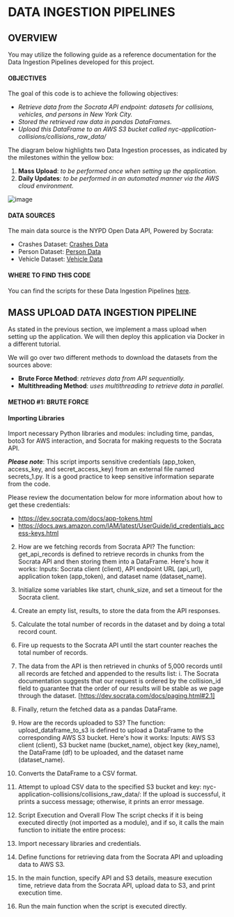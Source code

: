# DATA INGESTION PIPELINES

## OVERVIEW
You may utilize the following guide as a reference documentation for the Data Ingestion Pipelines developed for this project.

#### OBJECTIVES
The goal of this code is to achieve the following objectives:
- _Retrieve data from the Socrata API endpoint: datasets for collisions, vehicles, and persons in New York City._
-	_Stored the retrieved raw data in pandas DataFrames._
-	_Upload this DataFrame to an AWS S3 bucket called nyc-application-collisions/collisions_raw_data/_

The diagram below highlights two Data Ingestion processes, as indicated by the milestones within the yellow box:
1. **Mass Upload**: _to be performed once when setting up the application._
2. **Daily Updates**: _to be performed in an automated manner via the AWS cloud environment._

![image](https://github.com/JavierGalindo91/NYC-Collisions/assets/17058746/7a770fd3-dcbe-4297-9765-f9c51ba57a15)

#### DATA SOURCES
The main data source is the NYPD Open Data API, Powered by Socrata:
- Crashes Dataset: [Crashes Data](https://dev.socrata.com/foundry/data.cityofnewyork.us/h9gi-nx95)
- Person Dataset: [Person Data](https://data.cityofnewyork.us/Public-Safety/Motor-Vehicle-Collisions-Person/f55k-p6yu/about_data)
- Vehicle Dataset: [Vehicle Data](https://data.cityofnewyork.us/Public-Safety/Motor-Vehicle-Collisions-Vehicles/bm4k-52h4/about_data)


#### WHERE TO FIND THIS CODE
You can find the scripts for these Data Ingestion Pipelines [here](https://github.com/JavierGalindo91/NYC-Collisions/tree/main/data%20pipelines/Ingestion%20Pipelines). 

## MASS UPLOAD DATA INGESTION PIPELINE
As stated in the previous section, we implement a mass upload when setting up the application. We will then deploy this application via Docker in a different tutorial.

We will go over two different methods to download the datasets from the sources above:
-	**Brute Force Method**: _retrieves data from API sequentially._
-	**Multithreading Method**: _uses multithreading to retrieve data in parallel._

#### METHOD #1: BRUTE FORCE

#### **Importing Libraries** 
Import necessary Python libraries and modules: including time, pandas, boto3 for AWS interaction, and Socrata for making requests to the Socrata API.

  _**Please note**_: This script imports sensitive credentials (app_token, access_key, and secret_access_key) from an external file named secrets_1.py. It is a good practice to keep sensitive information separate from the code. 

Please review the documentation below for more information about how to get these credentials:
 -  https://dev.socrata.com/docs/app-tokens.html
 -  https://docs.aws.amazon.com/IAM/latest/UserGuide/id_credentials_access-keys.html

 

2.	How are we fetching records from Socrata API?
The function: get_api_records is defined to retrieve records in chunks from the Socrata API and then storing them into a DataFrame. Here's how it works:
Inputs: Socrata client (client), API endpoint URL (api_url), application token (app_token), and dataset name (dataset_name).
1.	Initialize some variables like start, chunk_size, and set a timeout for the Socrata client. 
2.	Create an empty list, results, to store the data from the API responses. 
3.	Calculate the total number of records in the dataset and by doing a total record count.
4.	Fire up requests to the Socrata API until the start counter reaches the total number of records.
5.	The data from the API is then retrieved in chunks of 5,000 records until all records are fetched and appended to the results list:
i.	The Socrata documentation suggests that our request is ordered by the collision_id field to guarantee that the order of our results will be stable as we page through the dataset. [https://dev.socrata.com/docs/paging.html#2.1]
6.	Finally, return the fetched data as a pandas DataFrame.
 

3.	How are the records uploaded to S3?
The function: upload_dataframe_to_s3 is defined to upload a DataFrame to the corresponding AWS S3 bucket. Here's how it works:
Inputs: AWS S3 client (client), S3 bucket name (bucket_name), object key (key_name), the DataFrame (df) to be uploaded, and the dataset name (dataset_name).
1.	Converts the DataFrame to a CSV format.
2.	Attempt to upload CSV data to the specified S3 bucket and key: nyc-application-collisions/collisions_raw_data/:
If the upload is successful, it prints a success message; otherwise, it prints an error message.
 
4.	Script Execution and Overall Flow
The script checks if it is being executed directly (not imported as a module), and if so, it calls the main function to initiate the entire process:
1.	Import necessary libraries and credentials.
2.	Define functions for retrieving data from the Socrata API and uploading data to AWS S3.
3.	In the main function, specify API and S3 details, measure execution time, retrieve data from the Socrata API, upload data to S3, and print execution time.
4.	Run the main function when the script is executed directly.
 
